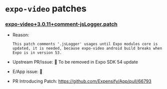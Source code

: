 # `expo-video` patches

### [expo-video+3.0.11+comment-jsLogger.patch](expo-video+3.0.11+comment-jsLogger.patch)

- Reason:

    ```
    This patch comments '.jsLogger' usages until Expo modules core is updated, it is needed, because expo-video android build breaks when Expo is in version 53.
    ```

- Upstream PR/issue: 🛑 To be removed in Expo SDK 54 update
- E/App issue: 🛑
- PR Introducing Patch: https://github.com/Expensify/App/pull/66793